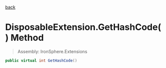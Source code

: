 ﻿

[back](/IronSphere.Extensions/types/DisposableExtension)

# DisposableExtension.GetHashCode() Method

> Assembly: IronSphere.Extensions

```csharp
public virtual int GetHashCode()
```



 